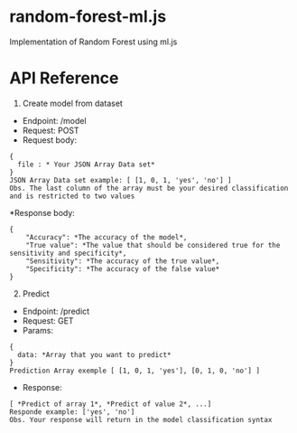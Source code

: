 # random-forest-ml.js
Implementation of Random Forest using ml.js
# API Reference
1. Create model from dataset
* Endpoint: /model 
* Request: POST 
* Request body: 
```
{ 
  file : * Your JSON Array Data set*
}
JSON Array Data set example: [ [1, 0, 1, 'yes', 'no'] ]
Obs. The last column of the array must be your desired classification and is restricted to two values
```
*Response body:
```
{
    "Accuracy": *The accuracy of the model*,
    "True value": *The value that should be considered true for the sensitivity and specificity*,
    "Sensitivity": *The accuracy of the true value*,
    "Specificity": *The accuracy of the false value*
}
```
2. Predict
* Endpoint: /predict
* Request: GET
* Params: 
```
{
  data: *Array that you want to predict*
}
Prediction Array exemple [ [1, 0, 1, 'yes'], [0, 1, 0, 'no'] ]
```
* Response: 
```
[ *Predict of array 1*, *Predict of value 2*, ...]
Responde example: ['yes', 'no']
Obs. Your response will return in the model classification syntax
```
